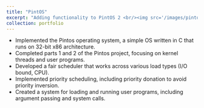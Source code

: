 ```yaml
---
title: "PintOS"
excerpt: "Adding functionality to PintOS 2 <br/><img src='/images/pintos.png'>"
collection: portfolio
---
```

* Implemented the Pintos operating system, a simple OS written in C that runs on 32-bit x86 architecture.
* Completed parts 1 and 2 of the Pintos project, focusing on kernel threads and user programs.
* Developed a fair scheduler that works across various load types (I/O bound, CPU).
* Implemented priority scheduling, including priority donation to avoid priority inversion.
* Created a system for loading and running user programs, including argument passing and system calls.